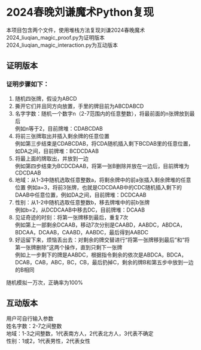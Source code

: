 # 2024春晚刘谦魔术Python复现
本项目包含两个文件，使用堆栈方法复现刘谦2024春晚魔术              
2024_liuqian_magic_proof.py为证明版本      
2024_liuqian_magic_interaction.py为互动版本

## 证明版本
### 证明步骤如下：
1. 随机四张牌，假设为ABCD      
2. 撕开它们并且同方向放置，手里的牌目前为ABCDABCD      
3. 名字字数：随机一个数字n（2-7范围内的任意整数），将最前面的n张牌放到最后            
   例如n等于2，目前牌堆：CDABCDAB      
4. 将前三张牌取出并插入剩余牌的任意位置          
   例如第三步结束是CDABCDAB，将CDA随机插入剩下BCDAB里的任意位置，如DA之间，目前牌堆：BCDCDAAB      
5. 将最上面的牌取出，并放到一边          
   例如第四步结束为BCDCDAAB，将第一张B删除并放在一边后，目前牌堆为CDCDAAB      
6. 地域：从1-3中随机选取任意整数a，将剩余牌中的前a张插入剩余牌堆的任意位置
   例如a=3，将前3张牌，也就是CDCDAAB中的CDC随机插入剩下的DAAB中任意位置，例如DA之间，目前牌堆：DCDCAAB      
7. 性别：从1-2中随机选取任意整数b，移去牌堆中的前b张牌        
    例如b=2，从DCDCAAB中移去DC，目前牌堆：DCAAB      
8. 见证奇迹的时刻：将第一张牌移到最后，重复7次      
    例如第上一部剩余DCAAB，移动7次分别是CAABD，AABDC，ABDCA，BDCAA，DCAAB，CAABD，AABDC，最后得到AABDC      
9. 好运留下来，烦恼丢出去：对剩余的牌交替进行“将第一张牌移到最后”和“将第一张牌删除”这两个操作，直到只剩下一张牌            
    例如上一步剩下的牌是AABDC，根据指令剩余的依次是ABDCA，BDCA，DCAB，CAB，ABC，BC，CB，最后扔掉C，剩余的牌B和第五步中放到一边的B相同     
              
随机模拟一万次，正确率为100%


## 互动版本
用户可自行输入参数      
姓名字数：2-7之间整数      
地域：1-3之间整数，1代表南方人，2代表北方人，3代表不确定      
性别：1或2，1代表男性，2代表女性
